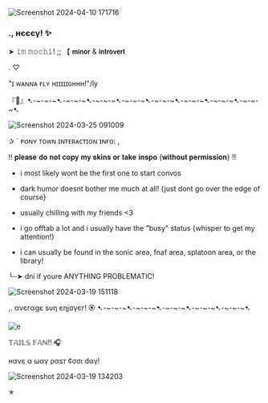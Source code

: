 
![Screenshot 2024-04-10 171716](https://github.com/mochitails/mochitails/assets/162510444/10795b4f-87ba-40e9-b2b5-c2222591cd88)

### ., нєєєγ! ✨

➤ 𝚒𝚖 𝚖𝚘𝚌𝚑𝚒! ;; 【 𝗺𝗶𝗻𝗼𝗿 & 𝗶𝗻𝘁𝗿𝗼𝘃𝗲𝗿𝘁 

.                           ♡

"ɪ ᴡᴀɴɴᴀ ғʟʏ ʜɪɪɪɪɪɢʜʜʜ!"/ly

『🍻』➷-~-~-~➷-~-~-~➷-~-~-~➷-~-~-~➷-~-~-~➷-~-~-~➷-~-~-~➷-~-~-~➷

![Screenshot 2024-03-25 091009](https://github.com/mochitails/mochitails/assets/162510444/95e80687-bd13-4257-bdbf-5760b87953c0)

✰ ` ᴘᴏɴʏ ᴛᴏᴡɴ ɪɴᴛᴇʀᴀᴄᴛɪᴏɴ ɪɴғᴏ: ,

!! 𝐩𝐥𝐞𝐚𝐬𝐞 𝐝𝐨 𝐧𝐨𝐭 𝐜𝐨𝐩𝐲 𝐦𝐲 𝐬𝐤𝐢𝐧𝐬 𝐨𝐫 𝐭𝐚𝐤𝐞 𝐢𝐧𝐬𝐩𝐨 {𝐰𝐢𝐭𝐡𝐨𝐮𝐭 𝐩𝐞𝐫𝐦𝐢𝐬𝐬𝐢𝐨𝐧} !!

- i most likely wont be the first one to start convos 

- dark humor doesnt bother me much at all! {just dont go over the edge of course}

- usually chilling with my friends <3

- i go offtab a lot and i usually have the "busy" status {whisper to get my attention!}

- i can usually be found in the sonic area, fnaf area, splatoon area, or the library!

╰┈➤ dni if youre ANYTHING PROBLEMATIC!

![Screenshot 2024-03-19 151118](https://github.com/mochitails/mochitails/assets/162510444/107150d9-977d-4b01-bab1-5a2f012a6c38)

,. ανєгαgє sυη єηjσγєг! 🏵️ ➷-~-~-~➷-~-~-~➷-~-~-~➷-~-~-~➷-~-~-~➷

![e](https://github.com/mochitails/mochitails/assets/162510444/642c1a6a-b124-4c06-80bc-45dfb5583d91)

𝕋𝔸𝕀𝕃𝕊 𝔽𝔸ℕ!! 🎧

нανє α ωαγ ραsт ¢σσι dαγ!

![Screenshot 2024-03-19 134203](https://github.com/mochitails/mochitails/assets/162510444/d6173055-c2b6-4672-88ca-b45e474c190f)

✭

<!--
**mochitails/mochitails** is a ✨ _special_ ✨ repository because its `README.md` (this file) appears on your GitHub profile.


